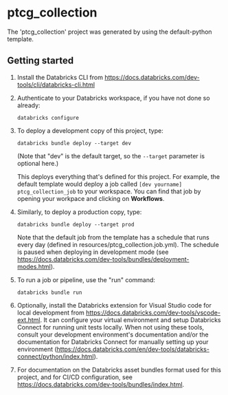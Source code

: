 # ptcg_collection

The 'ptcg_collection' project was generated by using the default-python template.

## Getting started

1. Install the Databricks CLI from <https://docs.databricks.com/dev-tools/cli/databricks-cli.html>

2. Authenticate to your Databricks workspace, if you have not done so already:

    ```
    databricks configure
    ```

3. To deploy a development copy of this project, type:

    ```
    databricks bundle deploy --target dev
    ```

    (Note that "dev" is the default target, so the `--target` parameter
    is optional here.)

    This deploys everything that's defined for this project.
    For example, the default template would deploy a job called
    `[dev yourname] ptcg_collection_job` to your workspace.
    You can find that job by opening your workpace and clicking on **Workflows**.

4. Similarly, to deploy a production copy, type:

   ```
   databricks bundle deploy --target prod
   ```

   Note that the default job from the template has a schedule that runs every day
   (defined in resources/ptcg_collection.job.yml). The schedule
   is paused when deploying in development mode (see
   <https://docs.databricks.com/dev-tools/bundles/deployment-modes.html>).

5. To run a job or pipeline, use the "run" command:

   ```
   databricks bundle run
   ```

6. Optionally, install the Databricks extension for Visual Studio code for local development from
   <https://docs.databricks.com/dev-tools/vscode-ext.html>. It can configure your
   virtual environment and setup Databricks Connect for running unit tests locally.
   When not using these tools, consult your development environment's documentation
   and/or the documentation for Databricks Connect for manually setting up your environment
   (<https://docs.databricks.com/en/dev-tools/databricks-connect/python/index.html>).

7. For documentation on the Databricks asset bundles format used
   for this project, and for CI/CD configuration, see
   <https://docs.databricks.com/dev-tools/bundles/index.html>.
